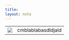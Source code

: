 ```yaml
---
title: 
layout: note
---
```


|  |  |
| :--: | :--: |
<img src="{{ site.baseurl }}/assets/img/me_opz.jpeg"/> | cmblablabasdldjald
